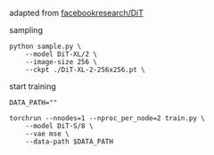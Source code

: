 
adapted from [facebookresearch/DiT](https://github.com/facebookresearch/DiT)

sampling

```shell
python sample.py \
	--model DiT-XL/2 \
	--image-size 256 \
	--ckpt ./DiT-XL-2-256x256.pt \
```

start training

```shell
DATA_PATH=""

torchrun --nnodes=1 --nproc_per_node=2 train.py \
    --model DiT-S/8 \
    --vae mse \
    --data-path $DATA_PATH
```
